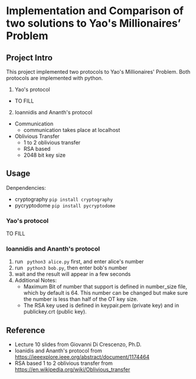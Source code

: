 # Implementation and Comparison of two solutions to Yao's Millionaires’ Problem

## Project Intro
This project implemented two protocols to Yao's Millionaires' Problem. Both protocols are implemented with python.
1. Yao's protocol
- TO FILL
2. Ioannidis and Ananth's protocol
- Communication
    - communication takes place at localhost
- Oblivious Transfer
    - 1 to 2 oblivious transfer
    - RSA based
    - 2048 bit key size
    
## Usage
Denpendencies:
- cryptography ```pip install cryptography```
- pycryptodome ```pip install pycryptodome```
### Yao's protocol
TO FILL
### Ioannidis and Ananth's protocol
1. run ``` python3 alice.py``` first, and enter alice's number
2. run ``` python3 bob.py```, then enter bob's number
3. wait and the result will appear in a few seconds
4. Additional Notes:
    - Maximum Bit of number that support is defined in number_size file, which by default is 64. This number can be changed but make sure the number is less than half of the OT key size.
    - The RSA key used is defined in keypair.pem (private key) and in publickey.crt (public key).
    
## Reference
- Lecture 10 slides from Giovanni Di Crescenzo, Ph.D.
- Ioanidis and Ananth's protocol from https://ieeexplore.ieee.org/abstract/document/1174464
- RSA based 1 to 2 oblivious transfer from https://en.wikipedia.org/wiki/Oblivious_transfer
